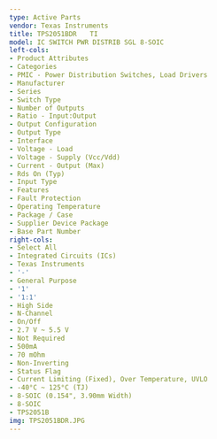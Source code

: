 ```yaml
---
type: Active Parts
vendor: Texas Instruments
title: TPS2051BDR　　TI
model: IC SWITCH PWR DISTRIB SGL 8-SOIC
left-cols:
- Product Attributes
- Categories
- PMIC - Power Distribution Switches, Load Drivers
- Manufacturer
- Series
- Switch Type
- Number of Outputs
- Ratio - Input:Output
- Output Configuration
- Output Type
- Interface
- Voltage - Load
- Voltage - Supply (Vcc/Vdd)
- Current - Output (Max)
- Rds On (Typ)
- Input Type
- Features
- Fault Protection
- Operating Temperature
- Package / Case
- Supplier Device Package
- Base Part Number
right-cols:
- Select All
- Integrated Circuits (ICs)
- Texas Instruments
- '-'
- General Purpose
- '1'
- '1:1'
- High Side
- N-Channel
- On/Off
- 2.7 V ~ 5.5 V
- Not Required
- 500mA
- 70 mOhm
- Non-Inverting
- Status Flag
- Current Limiting (Fixed), Over Temperature, UVLO
- -40°C ~ 125°C (TJ)
- 8-SOIC (0.154", 3.90mm Width)
- 8-SOIC
- TPS2051B
img: TPS2051BDR.JPG
---
```

